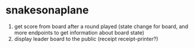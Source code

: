 # snakesonaplane

1. get score from board after a round played (state change for board, and more endpoints to get information about board state)
2. display leader board to the public (receipt receipt-printer?)
